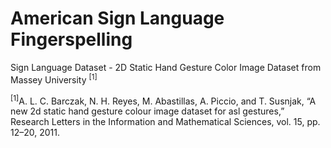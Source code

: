 # American Sign Language Fingerspelling

Sign Language Dataset - 2D Static Hand Gesture Color Image Dataset from Massey University <sup>[1]</sup>

<sup>[1]</sup>A. L. C. Barczak, N. H. Reyes, M. Abastillas, A. Piccio, and T. Susnjak, “A new 2d static hand gesture colour image dataset for asl gestures,” Research Letters in the Information and Mathematical Sciences, vol. 15, pp. 12–20, 2011.
